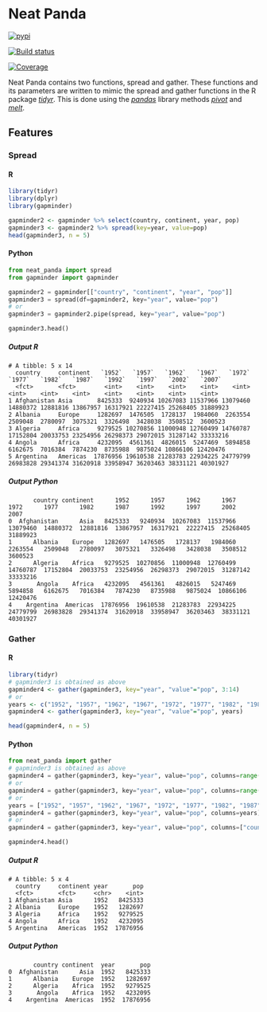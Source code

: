 
# Neat Panda

[![pypi](https://img.shields.io/pypi/v/neat_panda.svg)](https://pypi.python.org/pypi/neat_panda)

[![Build status](https://img.shields.io/travis/htp84/neat_panda.svg)](https://travis-ci.org/htp84/neat_panda)

[![Coverage](https://codecov.io/github/htp84/neat_panda/coverage.svg?branch=master)](https://codecov.io/gh/htp84/neat-panda)

Neat Panda contains two functions, spread and gather. These functions and its parameters are written to mimic the spread and gather functions in the R package [*tidyr*](https://tidyr.tidyverse.org/). This is done using the [*pandas*](https://pandas.pydata.org/pandas-docs/stable/) library methods [*pivot*](https://pandas.pydata.org/pandas-docs/stable/reference/api/pandas.DataFrame.pivot.html) and [*melt*](https://pandas.pydata.org/pandas-docs/stable/reference/api/pandas.DataFrame.melt.html).

## Features
### Spread
#### R
```R
library(tidyr)
library(dplyr)
library(gapminder)

gapminder2 <- gapminder %>% select(country, continent, year, pop)
gapminder3 <- gapminder2 %>% spread(key=year, value=pop)
head(gapminder3, n = 5)
```
#### Python
```python
from neat_panda import spread
from gapminder import gapminder

gapminder2 = gapminder[["country", "continent", "year", "pop"]]
gapminder3 = spread(df=gapminder2, key="year", value="pop")
# or
gapminder3 = gapminder2.pipe(spread, key="year", value="pop")

gapminder3.head()
```
##### Output R
```
# A tibble: 5 x 14
  country     continent   `1952`   `1957`   `1962`   `1967`   `1972`   `1977`   `1982`   `1987`   `1992`   `1997`   `2002`   `2007`
  <fct>       <fct>        <int>    <int>    <int>    <int>    <int>    <int>    <int>    <int>    <int>    <int>    <int>    <int>
1 Afghanistan Asia       8425333  9240934 10267083 11537966 13079460 14880372 12881816 13867957 16317921 22227415 25268405 31889923
2 Albania     Europe     1282697  1476505  1728137  1984060  2263554  2509048  2780097  3075321  3326498  3428038  3508512  3600523
3 Algeria     Africa     9279525 10270856 11000948 12760499 14760787 17152804 20033753 23254956 26298373 29072015 31287142 33333216
4 Angola      Africa     4232095  4561361  4826015  5247469  5894858  6162675  7016384  7874230  8735988  9875024 10866106 12420476
5 Argentina   Americas  17876956 19610538 21283783 22934225 24779799 26983828 29341374 31620918 33958947 36203463 38331121 40301927
```
##### Output Python
```
       country continent      1952      1957      1962      1967      1972      1977      1982      1987      1992      1997      2002      2007
0  Afghanistan      Asia   8425333   9240934  10267083  11537966  13079460  14880372  12881816  13867957  16317921  22227415  25268405  31889923
1      Albania    Europe   1282697   1476505   1728137   1984060   2263554   2509048   2780097   3075321   3326498   3428038   3508512   3600523
2      Algeria    Africa   9279525  10270856  11000948  12760499  14760787  17152804  20033753  23254956  26298373  29072015  31287142  33333216
3       Angola    Africa   4232095   4561361   4826015   5247469   5894858   6162675   7016384   7874230   8735988   9875024  10866106  12420476
4    Argentina  Americas  17876956  19610538  21283783  22934225  24779799  26983828  29341374  31620918  33958947  36203463  38331121  40301927
```


### Gather
#### R
```R
library(tidyr)
# gapminder3 is obtained as above
gapminder4 <- gather(gapminder3, key="year", "value"="pop", 3:14)
# or
years <- c("1952", "1957", "1962", "1967", "1972", "1977", "1982", "1987", "1992", "1997", "2002", "2007")
gapminder4 <- gather(gapminder3, key="year", "value"="pop", years)

head(gapminder4, n = 5)
```
#### Python
```python
from neat_panda import gather
# gapminder3 is obtained as above
gapminder4 = gather(gapminder3, key="year", value="pop", columns=range(2, 13))
# or
gapminder4 = gather(gapminder3, key="year", value="pop", columns=range(0, 2), invert_columns=True)
# or
years = ["1952", "1957", "1962", "1967", "1972", "1977", "1982", "1987", "1992", "1997", "2002", "2007"]
gapminder4 = gather(gapminder3, key="year", value="pop", columns=years)
# or
gapminder4 = gather(gapminder3, key="year", value="pop", columns=["country", "continent"], invert_columns=True)

gapminder4.head()
```
##### Output R
```
# A tibble: 5 x 4
  country     continent year       pop
  <fct>       <fct>     <chr>    <int>
1 Afghanistan Asia      1952   8425333
2 Albania     Europe    1952   1282697
3 Algeria     Africa    1952   9279525
4 Angola      Africa    1952   4232095
5 Argentina   Americas  1952  17876956
```
##### Output Python
```
       country continent  year       pop
0  Afghanistan      Asia  1952   8425333
1      Albania    Europe  1952   1282697
2      Algeria    Africa  1952   9279525
3       Angola    Africa  1952   4232095
4    Argentina  Americas  1952  17876956

```





